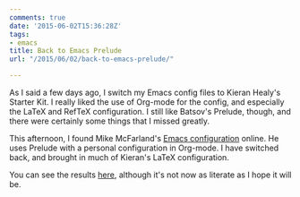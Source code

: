 ```yaml
---
comments: true
date: '2015-06-02T15:36:28Z'
tags:
- emacs
title: Back to Emacs Prelude
url: "/2015/06/02/back-to-emacs-prelude/"

---
```

As I said a few days ago, I switch my Emacs config files to Kieran Healy's Starter Kit. I really liked the use of Org-mode for the config, and especially the LaTeX and RefTeX configuration. I still like Batsov's Prelude, though, and there were certainly some things that I missed greatly.

This afternoon, I found Mike McFarland's [Emacs configuration](http://thrownforaloop.com/posts/emacs-configuration/) online. He uses Prelude with a personal configuration in Org-mode. I have switched back, and brought in much of Kieran's LaTeX configuration.

You can see the results [here](https://github.com/rlridenour/prelude/blob/master/personal/settings.org), although it's not now as literate as I hope it will be.
